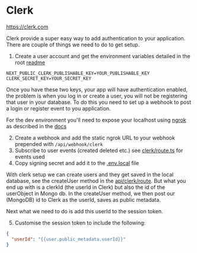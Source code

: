 # Clerk

https://clerk.com

Clerk provide a super easy way to add authentication to your application. There are couple of
things we need to do to get setup.

1. Create a user account and get the environment variables detailed in the
   root [readme](./README.md)

```dotenv
NEXT_PUBLIC_CLERK_PUBLISHABLE_KEY=YOUR_PUBLISHABLE_KEY
CLERK_SECRET_KEY=YOUR_SECRET_KEY
```

Once you have these two keys, your app will have authentication enabled, the problem is when you
log in or create a user, you will not be registering that user in your database. To do this you need
to set up a webhook to post a login or register event to you application.

For the dev environment you'll need to expose your localhost using [ngrok](https://ngrok.com/) as
described in the [docs](https://clerk.com/docs/integrations/webhooks/sync-data)

2. Create a webhook and add the static ngrok URL to your webhook prepended with `/api/webhook/clerk`
3. Subscribe to user events (created deleted etc.) see [clerk/route.ts](./route.ts) for events used
4. Copy signing secret and add it to the [.env.local](/.env.local) file

With clerk setup we can create users and they get saved in the local database, see the createUser
method in the [api/clerk/route](route.ts). But what you end up with is a clerkId (the userId in
Clerk)
but also the id of the userObject in Mongo db. In the createUser method, we then post our (MongoDB)
id to Clerk as the userId, saves as public metadata.

Next what we need to do is add this userId to the session token.

5. Customise the session token to include the following:

```json
{
  "userId": "{{user.public_metadata.userId}}"
}
```
